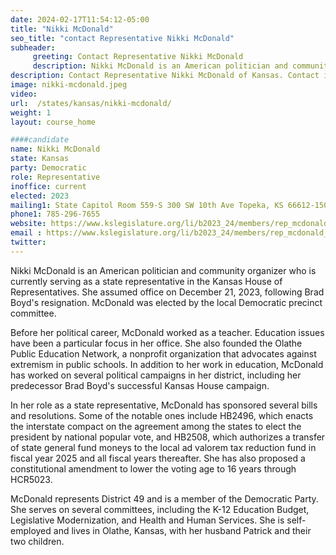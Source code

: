 ```yaml
---
date: 2024-02-17T11:54:12-05:00
title: "Nikki McDonald"
seo_title: "contact Representative Nikki McDonald"
subheader:
     greeting: Contact Representative Nikki McDonald
     description: Nikki McDonald is an American politician and community organizer who is currently serving as a state representative in the Kansas House of Representatives. She assumed office on December 21, 2023, following Brad Boyd's resignation. McDonald was elected by the local Democratic precinct committee.
description: Contact Representative Nikki McDonald of Kansas. Contact information for Nikki McDonald includes email address, phone number, and mailing address.
image: nikki-mcdonald.jpeg
video:
url:  /states/kansas/nikki-mcdonald/
weight: 1
layout: course_home

####candidate
name: Nikki McDonald
state: Kansas
party: Democratic
role: Representative
inoffice: current
elected: 2023
mailing1: State Capitol Room 559-S 300 SW 10th Ave Topeka, KS 66612-1504
phone1: 785-296-7655
website: https://www.kslegislature.org/li/b2023_24/members/rep_mcdonald_nikki_1/
email : https://www.kslegislature.org/li/b2023_24/members/rep_mcdonald_nikki_1/
twitter:
---
```


Nikki McDonald is an American politician and community organizer who is currently serving as a state representative in the Kansas House of Representatives. She assumed office on December 21, 2023, following Brad Boyd's resignation. McDonald was elected by the local Democratic precinct committee.

Before her political career, McDonald worked as a teacher. Education issues have been a particular focus in her office. She also founded the Olathe Public Education Network, a nonprofit organization that advocates against extremism in public schools. In addition to her work in education, McDonald has worked on several political campaigns in her district, including her predecessor Brad Boyd's successful Kansas House campaign.

In her role as a state representative, McDonald has sponsored several bills and resolutions. Some of the notable ones include HB2496, which enacts the interstate compact on the agreement among the states to elect the president by national popular vote, and HB2508, which authorizes a transfer of state general fund moneys to the local ad valorem tax reduction fund in fiscal year 2025 and all fiscal years thereafter. She has also proposed a constitutional amendment to lower the voting age to 16 years through HCR5023.

McDonald represents District 49 and is a member of the Democratic Party. She serves on several committees, including the K-12 Education Budget, Legislative Modernization, and Health and Human Services. She is self-employed and lives in Olathe, Kansas, with her husband Patrick and their two children.

